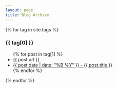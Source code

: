 ```yaml
---
layout: page
title: Blog Archive
---
```


{% for tag in site.tags %}
  <h3>{{ tag[0] }}</h3>
  <ul>
    {% for post in tag[1] %}
      <li>{{ post.url }}</li>
      <li><a href="{{ post.url }}">{{ post.date | date: "%B %Y" }} - {{ post.title }}</a></li>
    {% endfor %}
  </ul>
{% endfor %}
